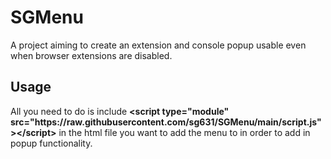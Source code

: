 <h1>SGMenu</h1>
<p>A project aiming to create an extension and console popup usable even when browser extensions are disabled.</p>
<h2>Usage</h2>
<p>All you need to do is include <b>&lt;script type="module" src="https://raw.githubusercontent.com/sg631/SGMenu/main/script.js"&gt;&lt;/script&gt;</b> in the html file you want to add the menu to in order to add in popup functionality.</p>
